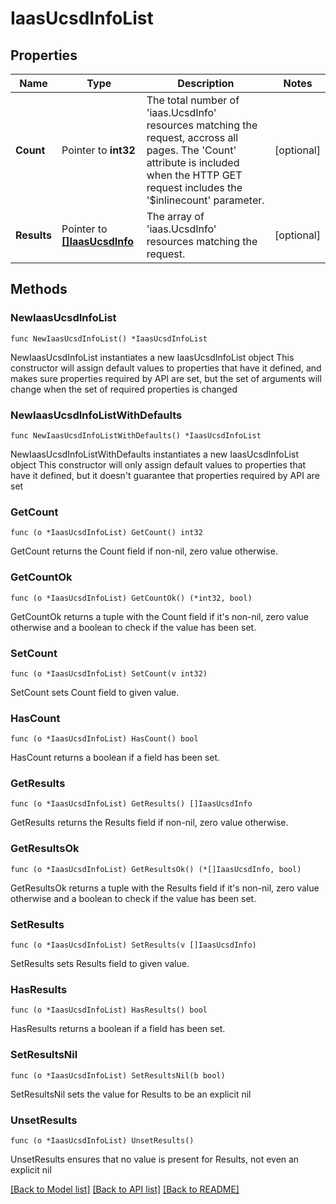# IaasUcsdInfoList

## Properties

Name | Type | Description | Notes
------------ | ------------- | ------------- | -------------
**Count** | Pointer to **int32** | The total number of &#39;iaas.UcsdInfo&#39; resources matching the request, accross all pages. The &#39;Count&#39; attribute is included when the HTTP GET request includes the &#39;$inlinecount&#39; parameter. | [optional] 
**Results** | Pointer to [**[]IaasUcsdInfo**](iaas.UcsdInfo.md) | The array of &#39;iaas.UcsdInfo&#39; resources matching the request. | [optional] 

## Methods

### NewIaasUcsdInfoList

`func NewIaasUcsdInfoList() *IaasUcsdInfoList`

NewIaasUcsdInfoList instantiates a new IaasUcsdInfoList object
This constructor will assign default values to properties that have it defined,
and makes sure properties required by API are set, but the set of arguments
will change when the set of required properties is changed

### NewIaasUcsdInfoListWithDefaults

`func NewIaasUcsdInfoListWithDefaults() *IaasUcsdInfoList`

NewIaasUcsdInfoListWithDefaults instantiates a new IaasUcsdInfoList object
This constructor will only assign default values to properties that have it defined,
but it doesn't guarantee that properties required by API are set

### GetCount

`func (o *IaasUcsdInfoList) GetCount() int32`

GetCount returns the Count field if non-nil, zero value otherwise.

### GetCountOk

`func (o *IaasUcsdInfoList) GetCountOk() (*int32, bool)`

GetCountOk returns a tuple with the Count field if it's non-nil, zero value otherwise
and a boolean to check if the value has been set.

### SetCount

`func (o *IaasUcsdInfoList) SetCount(v int32)`

SetCount sets Count field to given value.

### HasCount

`func (o *IaasUcsdInfoList) HasCount() bool`

HasCount returns a boolean if a field has been set.

### GetResults

`func (o *IaasUcsdInfoList) GetResults() []IaasUcsdInfo`

GetResults returns the Results field if non-nil, zero value otherwise.

### GetResultsOk

`func (o *IaasUcsdInfoList) GetResultsOk() (*[]IaasUcsdInfo, bool)`

GetResultsOk returns a tuple with the Results field if it's non-nil, zero value otherwise
and a boolean to check if the value has been set.

### SetResults

`func (o *IaasUcsdInfoList) SetResults(v []IaasUcsdInfo)`

SetResults sets Results field to given value.

### HasResults

`func (o *IaasUcsdInfoList) HasResults() bool`

HasResults returns a boolean if a field has been set.

### SetResultsNil

`func (o *IaasUcsdInfoList) SetResultsNil(b bool)`

 SetResultsNil sets the value for Results to be an explicit nil

### UnsetResults
`func (o *IaasUcsdInfoList) UnsetResults()`

UnsetResults ensures that no value is present for Results, not even an explicit nil

[[Back to Model list]](../README.md#documentation-for-models) [[Back to API list]](../README.md#documentation-for-api-endpoints) [[Back to README]](../README.md)


